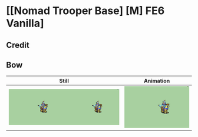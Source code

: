 # [\[Nomad Trooper Base\] \[M\] FE6 Vanilla]

## Credit


	
## Bow

| Still | Animation |
| :---: | :-------: |
| ![Bow still](./Bow_000.png) | ![Bow animation](./Bow.gif) |
